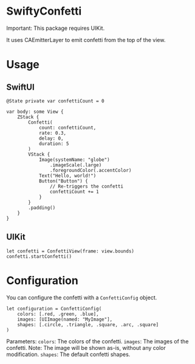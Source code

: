 # SwiftyConfetti

Important: This package requires UIKit.

It uses CAEmitterLayer to emit confetti from the top of the view.

# Usage

## SwiftUI
```
@State private var confettiCount = 0

var body: some View {
    ZStack {
        Confetti(
            count: confettiCount,
            rate: 0.3,
            delay: 0,
            duration: 5
        )
        VStack {
            Image(systemName: "globe")
                .imageScale(.large)
                .foregroundColor(.accentColor)
            Text("Hello, world!")
            Button("Button") {
                // Re-triggers the confetti
                confettiCount += 1
            }
        }
        .padding()
    }
}
```


## UIKit
```
let confetti = ConfettiView(frame: view.bounds)
confetti.startConfetti()
```

# Configuration
You can configure the confetti with a `ConfettiConfig` object.

```
let configuration = ConfettiConfig(
    colors: [.red, .green, .blue],
    images: [UIImage(named: "MyImage"],
    shapes: [.circle, .triangle, .square, .arc, .square]
)
```

Parameters:
`colors`: The colors of the confetti.
`images`: The images of the confetti. Note: The image will be shown as-is, without any color modification.
`shapes`: The default confetti shapes.
